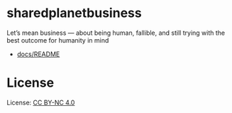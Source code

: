 # sharedplanetbusiness

Let’s mean business — about being human, fallible, and still trying with the best outcome for humanity in mind

* [docs/README](docs/README.md)

# License

License: [CC BY-NC 4.0](https://creativecommons.org/licenses/by-nc/4.0/)